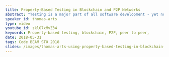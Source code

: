 ```yaml
---
title: Property-Based Testing in Blockchain and P2P Networks
abstract: "Testing is a major part of all software development - yet no matter how much effort is spent on it, some errors always seem to slip through. Cases which "no-one thought to test" crash systems late in development or out in the field, revealing errors which cost time and money to analyze, diagnose, and fix. In the worst case, such errors reveal fundamental flaws which force a redesign of part of the system, at disproportionate cost."
speaker_id: thomas-arts
type: video
youtube_id: zklO7xMvZ34
keywords: Property-based testing, blockchain, P2P, peer to peer,
date: 2018-05-31
tags: Code BEAM STO 2018
slides: /images/thomas-arts-using-property-based-testing-in-blockchain-applications-compressed.pdf
---
```


